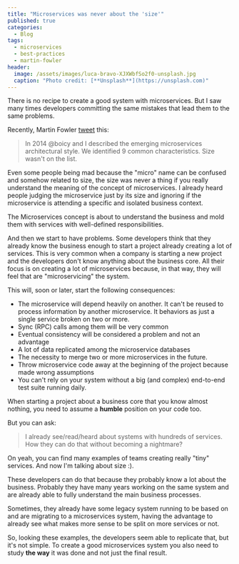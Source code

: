 ```yaml
---
title: "Microservices was never about the 'size'"
published: true
categories:
  - Blog
tags:
  - microservices
  - best-practices
  - martin-fowler
header:
  image: /assets/images/luca-bravo-XJXWbfSo2f0-unsplash.jpg
  caption: "Photo credit: [**Unsplash**](https://unsplash.com)"
---
```


There is no recipe to create a good system with microservices. But I saw many times developers committing the same mistakes that lead them to the same problems.

Recently, Martin Fowler [tweet](https://twitter.com/martinfowler/status/1247615433731198981?s=20) this:

> In 2014 @boicy and I described the emerging microservices architectural style. We identified 9 common characteristics. Size wasn't on the list.

Even some people being mad because the "micro" name can be confused and somehow related to size, the size was never a thing if you really understand the meaning of the concept of microservices.  I already heard people judging the microservice just by its size and ignoring if the microservice is attending a specific and isolated business context.

The Microservices concept is about to understand the business and mold them with services with well-defined responsibilities.

And then we start to have problems. Some developers think that they already know the business enough to start a project already creating a lot of services. This is very common when a company is starting a new project and the developers don't know anything about the business core. All their focus is on creating a lot of microservices because, in that way, they will feel that are "microservicing" the system.

This will, soon or later, start the following consequences:

- The microservice will depend heavily on another. It can't be reused to process information by another microservice. It behaviors as just a single service broken on two or more.
- Sync (RPC) calls among them will be very common
- Eventual consistency will be considered a problem and not an advantage
- A lot of data replicated among the microservice databases
- The necessity to merge two or more microservices in the future.
- Throw microservice code away at the beginning of the project because made wrong assumptions
- You can't rely on your system without a big (and complex) end-to-end test suite running daily.

When starting a project about a business core that you know almost nothing, you need to assume a **humble** position on your code too.

But you can ask:

> I already see/read/heard about systems with hundreds of services. How they can do that without becoming a nightmare?

On yeah, you can find many examples of teams creating really "tiny" services. And now I'm talking about size :).

These developers can do that because they probably know a lot about the business. Probably they have many years working on the same system and are already able to fully understand the main business processes.

Sometimes, they already have some legacy system running to be based on and are migrating to a microservices system, having the advantage to already see what makes more sense to be split on more services or not.

So, looking these examples, the developers seem able to replicate that, but it's not simple. To create a good microservices system you also need to study **the way** it was done and not just the final result.
